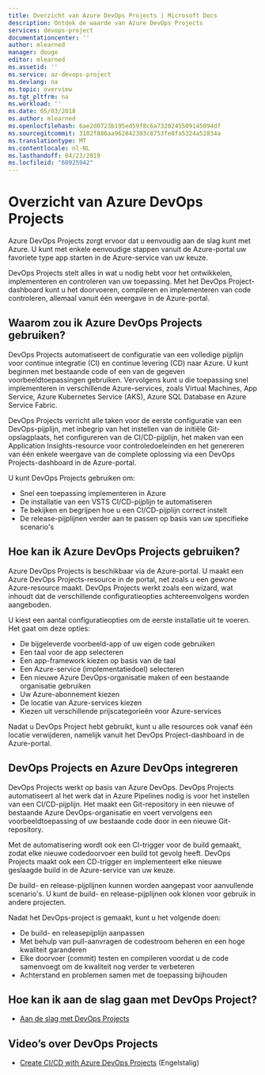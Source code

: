```yaml
---
title: Overzicht van Azure DevOps Projects | Microsoft Docs
description: Ontdek de waarde van Azure DevOps Projects
services: devops-project
documentationcenter: ''
author: mlearned
manager: douge
editor: mlearned
ms.assetid: ''
ms.service: az-devops-project
ms.devlang: na
ms.topic: overview
ms.tgt_pltfrm: na
ms.workload: ''
ms.date: 05/03/2018
ms.author: mlearned
ms.openlocfilehash: 6ae2d0723b195ed59f8c6a7320245509145094df
ms.sourcegitcommit: 3102f886aa962842303c8753fe8fa5324a52834a
ms.translationtype: MT
ms.contentlocale: nl-NL
ms.lasthandoff: 04/23/2019
ms.locfileid: "60925942"
---
```

# <a name="overview-of-azure-devops-projects"></a>Overzicht van Azure DevOps Projects

 Azure DevOps Projects zorgt ervoor dat u eenvoudig aan de slag kunt met Azure. U kunt met enkele eenvoudige stappen vanuit de Azure-portal uw favoriete type app starten in de Azure-service van uw keuze. 

 DevOps Projects stelt alles in wat u nodig hebt voor het ontwikkelen, implementeren en controleren van uw toepassing. Met het DevOps Project-dashboard kunt u het doorvoeren, compileren en implementeren van code controleren, allemaal vanuit één weergave in de Azure-portal.

## <a name="why-should-i-use-devops-projects"></a>Waarom zou ik Azure DevOps Projects gebruiken?

  DevOps Projects automatiseert de configuratie van een volledige pijplijn voor continue integratie (CI) en continue levering (CD) naar Azure.  U kunt beginnen met bestaande code of een van de gegeven voorbeeldtoepassingen gebruiken. Vervolgens kunt u die toepassing snel implementeren in verschillende Azure-services, zoals Virtual Machines, App Service, Azure Kubernetes Service (AKS), Azure SQL Database en Azure Service Fabric.  

  DevOps Projects verricht alle taken voor de eerste configuratie van een DevOps-pijplijn, met inbegrip van het instellen van de initiële Git-opslagplaats, het configureren van de CI/CD-pijplijn, het maken van een Application Insights-resource voor controledoeleinden en het genereren van één enkele weergave van de complete oplossing via een DevOps Projects-dashboard in de Azure-portal.

U kunt DevOps Projects gebruiken om:

* Snel een toepassing implementeren in Azure
* De installatie van een VSTS CI/CD-pijplijn te automatiseren
* Te bekijken en begrijpen hoe u een CI/CD-pijplijn correct instelt
* De release-pijplijnen verder aan te passen op basis van uw specifieke scenario's

## <a name="how-do-i-use-devops-projects"></a>Hoe kan ik Azure DevOps Projects gebruiken?

  Azure DevOps Projects is beschikbaar via de Azure-portal. U maakt een Azure DevOps Projects-resource in de portal, net zoals u een gewone Azure-resource maakt. DevOps Projects werkt zoals een wizard, wat inhoudt dat de verschillende configuratieopties achtereenvolgens worden aangeboden.  

U kiest een aantal configuratieopties om de eerste installatie uit te voeren. Het gaat om deze opties:

* De bijgeleverde voorbeeld-app of uw eigen code gebruiken
* Een taal voor de app selecteren
* Een app-framework kiezen op basis van de taal
* Een Azure-service (implementatiedoel) selecteren
* Een nieuwe Azure DevOps-organisatie maken of een bestaande organisatie gebruiken 
* Uw Azure-abonnement kiezen
* De locatie van Azure-services kiezen
* Kiezen uit verschillende prijscategorieën voor Azure-services

Nadat u DevOps Project hebt gebruikt, kunt u alle resources ook vanaf één locatie verwijderen, namelijk vanuit het DevOps Project-dashboard in de Azure-portal.

## <a name="devops-projects-and-azure-devops-integration"></a>DevOps Projects en Azure DevOps integreren

DevOps Projects werkt op basis van Azure DevOps. DevOps Projects automatiseert al het werk dat in Azure Pipelines nodig is voor het instellen van een CI/CD-pijplijn. Het maakt een Git-repository in een nieuwe of bestaande Azure DevOps-organisatie en voert vervolgens een voorbeeldtoepassing of uw bestaande code door in een nieuwe Git-repository.  

Met de automatisering wordt ook een CI-trigger voor de build gemaakt, zodat elke nieuwe codedoorvoer een build tot gevolg heeft. DevOps Projects maakt ook een CD-trigger en implementeert elke nieuwe geslaagde build in de Azure-service van uw keuze.  

De build- en release-pijplijnen kunnen worden aangepast voor aanvullende scenario's. U kunt de build- en release-pijplijnen ook klonen voor gebruik in andere projecten.

Nadat het DevOps-project is gemaakt, kunt u het volgende doen:

* De build- en releasepijplijn aanpassen
* Met behulp van pull-aanvragen de codestroom beheren en een hoge kwaliteit garanderen
* Elke doorvoer (commit) testen en compileren voordat u de code samenvoegt om de kwaliteit nog verder te verbeteren
* Achterstand en problemen samen met de toepassing bijhouden

## <a name="how-do-i-start-using-devops-projects"></a>Hoe kan ik aan de slag gaan met DevOps Project?

* [Aan de slag met DevOps Projects](https://docs.microsoft.com/azure/devops-project/azure-devops-project-github)

##  <a name="devops-projects-videos"></a>Video’s over DevOps Projects

* [Create CI/CD with Azure DevOps Projects](https://channel9.msdn.com/Events/Connect/2017/T174/player/) (Engelstalig)
